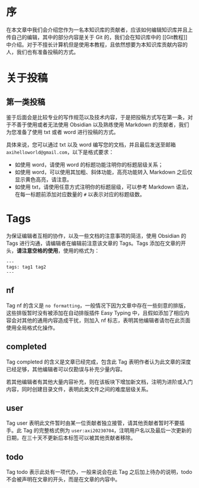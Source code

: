 # 序

在本文章中我们会介绍您作为一名本知识库的贡献者，应该如何编辑知识库并且上传自己的编辑，其中的部分内容是关于 Git 的，我们会在知识库中的 [[Git教程]] 中介绍。对于不擅长计算机但是使用本教程，且依然想要为本知识库贡献内容的人，我们也有准备投稿的方式。

# 关于投稿

## 第一类投稿

鉴于后面会是比较专业的写作规范以及技术内容，于是把投稿方式写在第一条，对于不善于使用或者无法使用 Obsidian 以及熟练使用 Markdown 的贡献者，我们为您准备了使用 txt 或者 word 进行投稿的方式。

具体来说，您可以通过 txt 以及 word 编写您的文档，并且最后发送至邮箱 `axihelloworld@gmail.com`，以下是格式要求：

- 如使用 word，请使用 word 的标题功能注明你的标题层级关系；
- 如使用 word，可以使用其加粗、斜体功能，高亮功能转入 Markdown 之后仅显示黄色高亮，请注意。
- 如使用 txt，请使用任意方式注明你的标题层级，可以参考 Markdown 语法，在每一标题前添加对应数量的 `#` 以表示对应的标题级数。

# Tags

为保证编辑者互相的协作，以及一些文档的注意事项的简洁，使用 Obsidian 的 Tags 进行沟通，请编辑者在编辑前注意该文章的 Tags。Tags 添加在文章的开头，**请注意空格的使用**，使用的格式为：

```obsidian
---
tags: tag1 tag2
---
```

## nf

Tag nf 的含义是 `no formatting`，一般情况下因为文章中存在一些刻意的排版，这些排版暂时没有被添加在自动排版插件 Easy Typing 中，且假如添加了相应内容会对其他的通用内容造成干扰，则加入 nf 标志，表明其他编辑者请勿在此页面使用全局格式化操作。

## completed

Tag completed 的含义是文章已经完成，包含此 Tag 表明作者认为此文章的深度已经足够，其他编辑者可以仅勘误与补充少量内容。

若其他编辑者有其他大量内容补充，则在该板块下增加新文档，注明为进阶或入门内容，同时创建目录文件，表明此类文件之间的难度层级关系。

## user

Tag user 表明此文件暂时由某一位贡献者独立接管，请其他贡献者暂时不要插手。此 Tag 的完整格式例为 `user:axi20230704`，注明用户名以及最后一次更新的日期，在三十天不更新后本标签可以被其他贡献者移除。

## todo

Tag todo 表示此处有一项代办，一般来说会在此 Tag 之后加上待办的说明，todo 不会被声明在文章的开头，而是在文章的内容中。